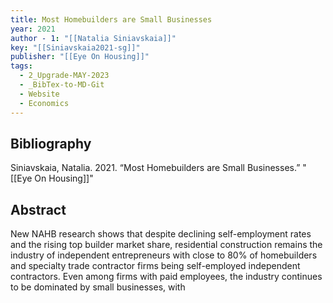 ```yaml
---
title: Most Homebuilders are Small Businesses
year: 2021
author - 1: "[[Natalia Siniavskaia]]"
key: "[[Siniavskaia2021-sg]]"
publisher: "[[Eye On Housing]]"
tags:
  - 2_Upgrade-MAY-2023
  - _BibTex-to-MD-Git
  - Website
  - Economics
---
```


## Bibliography
Siniavskaia, Natalia. 2021. “Most Homebuilders are Small Businesses.” "[[Eye On Housing]]"

## Abstract
New NAHB research shows that despite declining self-employment rates and the rising top builder market share, residential construction remains the industry of independent entrepreneurs with close to 80\% of homebuilders and specialty trade contractor firms being self-employed independent contractors. Even among firms with paid employees, the industry continues to be dominated by small businesses, with